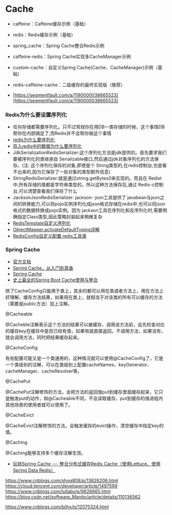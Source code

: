 # Cache

- caffeine：Caffeine缓存示例（基础）
- redis：Redis缓存示例（基础）
- spring_cache：Spring Cache整合Redis示例
- caffeine-redis：Spring Cache实现多CacheManager示例
- custom-cache：自定义Spring Cache(Cache、CacheManager)示例（基础）
- redis-caffeine-cache：二级缓存的最终实现版（推荐）

- [https://segmentfault.com/a/1190000038665523](https://segmentfault.com/a/1190000038665523)

### Redis为什么要设置序列化

- 任何存储都需要序列化。只不过常规你在用DB一类存储的时候，这个事情DB帮你在内部搞定了,而Redis并不会帮你做这个事情
- [redis为什么要序列化](https://www.php.cn/redis/436244.html)
- [存入redis中的数据为什么要序列化](https://blog.csdn.net/weixin_43968372/article/details/106442009)
- JdkSerializationRedisSerializer:这个序列化方法是jdk提供的。首先要求我们要被序列化的类继承自
  Serializable接口,然后通过jdk对象序列化的方法保存。(注:
  这个序列化保存的对象,即使是个 String类型的,在redis控制台,也是看不出来的,因为它保存了一些对象的类型额外信息)
- StringRedisSerializer:就是通过string.getBytes0来实现的。而且在 Redist中,所有存储的值都是字符串类型的。所以这种方法保存后,通过
  Redis-c控制台,可以清楚查看我们保存了什么
- JacksonJsonRedisSerializer: jackson- json工具提供了
  javabean与json之间的转换能力,可以将pojo实例序列化成json格式存储在redis中,也可以将json格式的数据转换成pojo实例。因为
  jackson工具在序列化和反序列化时,需要明确指定Class类型,因此策略封装起来稍微复杂
- [RedisTemplate自定义序列化](https://codeantenna.com/a/6PeI09BhTj)
- [ObjectMapper.activateDefaultTyping详解](https://blog.csdn.net/zzhongcy/article/details/105813105)
- [RedisConfig自定义配置 redis工具类](https://blog.csdn.net/qq_55362295/article/details/121531088)

### Spring Cache

- [官方文档](https://docs.spring.io/spring-framework/docs/current/reference/html/integration.html#cache)
- [Spring Cache，从入门到真香](https://zhuanlan.zhihu.com/p/266804094)
- [Spring Cache](https://www.jianshu.com/p/33c019de9115)
- [史上最全的Spring Boot Cache使用与整合](https://blog.csdn.net/qq_32448349/article/details/101696892)

除了CacheConfig只能用于类上，其余的都可以用在类或者方法上，用在方法上好理解，缓存方法结果，如果用在类上，就相当于对该类的所有可以缓存的方法（需要是public方法）加上注解。

@Cacheable

@Cacheble注解表示这个方法的结果可以被缓存，调用该方法前，会先检查对应的缓存key在缓存中是否已经有值，如果有就直接返回，不调用方法，如果没有，就会调用方法，同时把结果缓存起来。

@CacheConfig

有些配置可能又是一个类通用的，这种情况就可以使用@CacheConfig了，它是一个类级别的注解，可以在类级别上配置cacheNames、keyGenerator、cacheManager、cacheResolver等。

@CachePut

@CachePut注解修饰的方法，会把方法的返回值put到缓存里面缓存起来，它只是触发put的动作，和@Cacheable不同，不会读取缓存，put到缓存的值进程内其他场景的使用者就可以使用了。

@CacheEvict

@CacheEvict注解修饰的方法，会触发缓存的evict操作，清空缓存中指定key的值。

@Caching

@Caching能够支持多个缓存注解生效。

- [玩转Spring Cache --- 整合分布式缓存Redis Cache（使用Lettuce、使用Spring Data Redis）](https://cloud.tencent.com/developer/article/1497594)

https://www.cnblogs.com/shog808/p/13826206.html
https://cloud.tencent.com/developer/article/1497599
https://www.cnblogs.com/lullaby/p/9826665.html
https://blog.csdn.net/software_Manito/article/details/110136562


https://www.cnblogs.com/bjlhx/p/12075324.html
